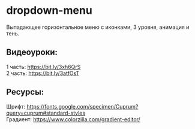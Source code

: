 # dropdown-menu
Выпадающее горизонтальное меню с иконками, 3 уровня, анимация и тень.

## Видеоуроки:
1 часть: https://bit.ly/3xh6QrS<br>
2 часть: https://bit.ly/3atfOsT

## Ресурсы:
Шрифт: https://fonts.google.com/specimen/Cuprum?query=cuprum#standard-styles<br>
Градиент: https://www.colorzilla.com/gradient-editor/
